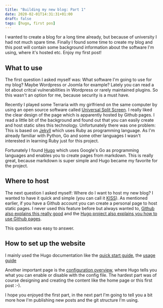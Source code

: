 ```yaml
---
title: "Building my new blog: Part 1"
date: 2020-02-01T14:31:31+01:00
draft: false
tags: [hugo, first pos]
---
```


I wanted to create a blog for a long time already, but because of university I had not much spare time. Finally I found some time to create my blog and this post will contain some background information about the software I'm using, where it's hosted etc. Enjoy my first post!

## What to use

The first question I asked myself was: What software I'm going to use for my blog? Maybe Wordpress or Joomla for example? Lately you can read a lot about critcal vulnerabilities in Wordpress or rarely maintained plugins. So this wasn't an option for me, because security is a must have.

Recently I played some Terraria with my girlfriend on the same computer by using an open source software called [Universal Split Screen](https://universalsplitscreen.github.io/docs/guides/terraria/). I really liked the clear design of the page which is apparently hosted by Github pages. I read a little bit of the background and found out that you can easily create and host static sites this technology. Unfortunately there was one problem: This is based on [Jekyll](https://jekyllrb.com/) which uses Ruby as programming language. As I'm already familiar with Python, Go and some other languages I wasn't interested in learning Ruby just for this project.

Fortunately I found [Hugo](https://gohugo.io/) which uses Google's Go as programming languages and enables you to create pages from markdown. This is really great, because markdown is super simple and Hugo became my favorite for the project.

<!-- Some more information of the benefits:https://gohugo.io/about/benefits/ -->

## Where to host

The next question I asked myself: Where do I want to host my new blog? I wanted to have it quick and simple (you can call it [KISS](https://en.wikipedia.org/wiki/KISS_principle)). As mentioned earlier, if you have a Github account you can create a personal page to host static pages. I never used this feature before but always wanted to, [Github also explains this really good](https://pages.github.com/) and the [Hugo project also explains you how to use Github pages](https://gohugo.io/hosting-and-deployment/hosting-on-github/).

This question was easy to answer.

## How to set up the website

I mainly used the Hugo documentation like the [quick start guide](https://gohugo.io/getting-started/quick-start/), the [usage guide](https://gohugo.io/getting-started/usage/)

Another important page is the [configuration overview](https://gohugo.io/getting-started/configuration/), where Hugo tells you what you can enable or disable with the config file. The hardest part was of course designing and creating the content like the home page or this first post :-).

I hope you enjoyed the first part, in the next part I'm going to tell you a bit more how I'm publishing new posts and the git structure I'm using.
